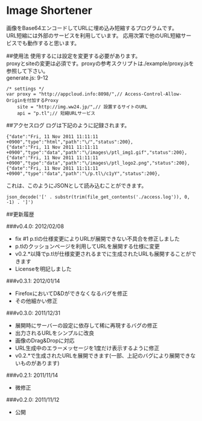 Image Shortener
===

画像をBase64エンコードしてURLに埋め込み短縮するプログラムです。  
URL短縮には外部のサービスを利用しています。
応用次第で他のURL短縮サービスでも動作すると思います。

##使用法
使用するには設定を変更する必要があります。  
proxyとsiteの変更は必須です。proxyの参考スクリプトは./example/proxy.jsを参照して下さい。  
generate.js: 9-12

	/* settings */
	var	proxy = "http://appcloud.info:8098/",// Access-Control-Allow-Originを付加するProxy
		site = "http://img.ww24.jp/",// 設置するサイトのURL
		api = "p.tl";// 短縮URLサービス

##アクセスログ
ログは下記のように記録されます。

	{"date":"Fri, 11 Nov 2011 11:11:11 +0900","type":"html","path":"\/","status":200},
	{"date":"Fri, 11 Nov 2011 11:11:11 +0900","type":"data","path":"\/images\/ptl_img1.gif","status":200},
	{"date":"Fri, 11 Nov 2011 11:11:11 +0900","type":"data","path":"\/images\/ptl_logo2.png","status":200},
	{"date":"Fri, 11 Nov 2011 11:11:11 +0900","type":"data","path":"\/p.tl\/c1yY","status":200},

これは、このようにJSONとして読み込むことができます。

	json_decode('[' . substr(trim(file_get_contents('./access.log')), 0, -1) . ']')

##更新履歴

###v0.4.0: 2012/02/08
- fix #1 p.tlの仕様変更によりURLが展開できない不具合を修正しました
- p.tlのクッションページを利用してURLを展開する仕様に変更
- v0.2.*以降でp.tlが仕様変更されるまでに生成されたURLも展開することができます
- Licenseを明記しました

###v0.3.1: 2012/01/14
- FirefoxにおいてD&Dができなくなるバグを修正
- その他細かい修正

###v0.3.0: 2011/12/31
- 展開時にサーバーの設定に依存して稀に再現するバグの修正
- 出力されるURLをシンプルに改良
- 画像のDrag&Dropに対応
- URL生成中のエラーメッセージを1度だけ表示するように修正
- v0.2.*で生成されたURLを展開できます(一部、上記のバグにより展開できないものがあります)

###v0.2.1: 2011/11/14
- 微修正

###v0.2.0: 2011/11/12
- 公開